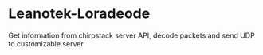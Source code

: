 # Leanotek-Loradeode
Get information from chirpstack server API, decode packets and send UDP to customizable server
